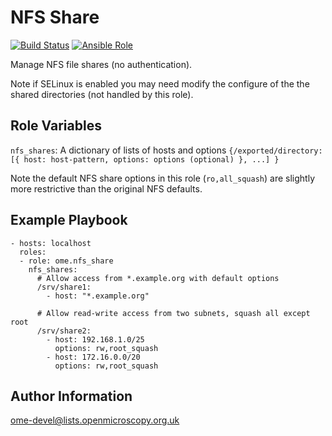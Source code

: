 NFS Share
=========

[![Build Status](https://travis-ci.org/ome/ansible-role-nfs-share.svg)](https://travis-ci.org/ome/ansible-role-nfs-share)
[![Ansible Role](https://img.shields.io/ansible/role/41354.svg)](https://galaxy.ansible.com/ome/nfs_share/)

Manage NFS file shares (no authentication).

Note if SELinux is enabled you may need modify the configure of the the shared directories (not handled by this role).


Role Variables
--------------

`nfs_shares`: A dictionary of lists of hosts and options `{/exported/directory: [{ host: host-pattern, options: options (optional) }, ...] }`

Note the default NFS share options in this role (`ro,all_squash`) are slightly more restrictive than the original NFS defaults.


Example Playbook
----------------

    - hosts: localhost
      roles:
      - role: ome.nfs_share
        nfs_shares:
          # Allow access from *.example.org with default options
          /srv/share1:
            - host: "*.example.org"

          # Allow read-write access from two subnets, squash all except root
          /srv/share2:
            - host: 192.168.1.0/25
              options: rw,root_squash
            - host: 172.16.0.0/20
              options: rw,root_squash


Author Information
------------------

ome-devel@lists.openmicroscopy.org.uk
